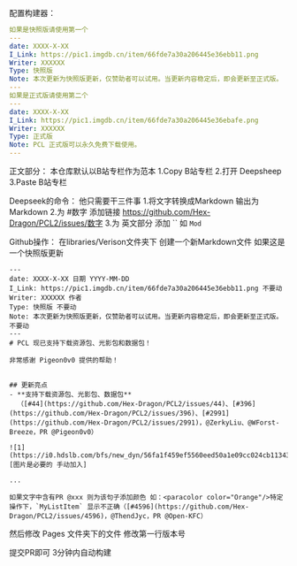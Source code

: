 配置构建器：
```yaml
如果是快照版请使用第一个
---
date: XXXX-X-XX 
I_Link: https://pic1.imgdb.cn/item/66fde7a30a206445e36ebb11.png
Writer: XXXXXX
Type: 快照版
Note: 本次更新为快照版更新，仅赞助者可以试用。当更新内容稳定后，即会更新至正式版。
---
如果是正式版请使用第二个
---
date: XXXX-X-XX
I_Link: https://pic1.imgdb.cn/item/66fde7a30a206445e36ebafe.png
Writer: XXXXXX
Type: 正式版
Note: PCL 正式版可以永久免费下载使用。
---
```
正文部分：
本仓库默认以B站专栏作为范本
1.Copy B站专栏
2.打开 Deepsheep 
3.Paste B站专栏

Deepseek的命令：
他只需要干三件事
1.将文字转换成Markdown 输出为Markdown 
2.为 #数字 添加链接 https://github.com/Hex-Dragon/PCL2/issues/数字
3.为 英文部分 添加 `` 如 `Mod` 

Github操作：
在libraries/Verison文件夹下
创建一个新Markdown文件 如果这是一个快照版更新
```
---
date: XXXX-X-XX 日期 YYYY-MM-DD
I_Link: https://pic1.imgdb.cn/item/66fde7a30a206445e36ebb11.png 不要动
Writer: XXXXXX 作者 
Type: 快照版 不要动
Note: 本次更新为快照版更新，仅赞助者可以试用。当更新内容稳定后，即会更新至正式版。 不要动
---
# PCL 现已支持下载资源包、光影包和数据包！ 

非常感谢 Pigeon0v0 提供的帮助！


## 更新亮点
- **支持下载资源包、光影包、数据包**  
  （[#44](https://github.com/Hex-Dragon/PCL2/issues/44)、[#396](https://github.com/Hex-Dragon/PCL2/issues/396)、[#2991](https://github.com/Hex-Dragon/PCL2/issues/2991)，@ZerkyLiu、@WForst-Breeze，PR @Pigeon0v0）

![1](https://i0.hdslb.com/bfs/new_dyn/56fa1f459ef5560eed50a1e09cc024cb11343203.png)[图片是必要的 手动加入]

...

如果文字中含有PR @xxx 则为该句子添加颜色 如：<paracolor color="Orange"/>特定操作下，`MyListItem` 显示不正确（[#4596](https://github.com/Hex-Dragon/PCL2/issues/4596)，@ThendJyc，PR @Open-KFC）

```

然后修改 Pages 文件夹下的文件
修改第一行版本号

提交PR即可
3分钟内自动构建

